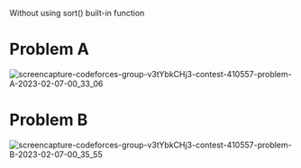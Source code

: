Without using sort() built-in function
# Problem A
![screencapture-codeforces-group-v3tYbkCHj3-contest-410557-problem-A-2023-02-07-00_33_06](https://user-images.githubusercontent.com/66916141/217092869-386f645c-c5ad-4129-b2bc-2ac5426d4206.png)
# Problem B
![screencapture-codeforces-group-v3tYbkCHj3-contest-410557-problem-B-2023-02-07-00_35_55](https://user-images.githubusercontent.com/66916141/217093296-1c22c420-4c70-4c89-a591-dc6c08722078.png)

